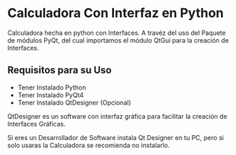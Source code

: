 Calculadora Con Interfaz en Python
==================================

Calculadora hecha en python con Interfaces. A travéz del uso del Paquete de módulos PyQt, del cual importamos el módulo QtGui para la creación de Interfaces.

Requisitos para su Uso
----------

* Tener Instalado Python
* Tener Instalado PyQt4
* Tener Instalado QtDesigner (Opcional)

QtDesigner es un software con interfaz gráfica para facilitar la creación de Interfaces Gráficas.

Si eres un Desarrollador de Software instala Qt Designer en tu PC, pero si solo usaras la Calculadora se recomienda no instalarlo.

